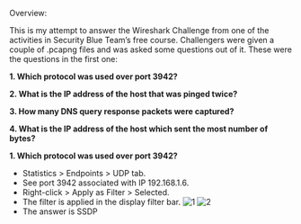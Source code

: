 Overview:

This is my attempt to answer the Wireshark Challenge from one of the activities in Security Blue Team’s free course. Challengers were given a couple of .pcapng files and was asked some questions out of it. These were the questions in the first one:

**1. Which protocol was used over port 3942?**

**2. What is the IP address of the host that was pinged twice?**

**3. How many DNS query response packets were captured?**

**4. What is the IP address of the host which sent the most number of bytes?**
<br>

**1. Which protocol was used over port 3942?**

- Statistics > Endpoints > UDP tab.
- See port 3942 associated with IP 192.168.1.6.
- Right-click > Apply as Filter > Selected.
- The filter is applied in the display filter bar.
![1](https://github.com/ButchBytes-sec/ButchBytes-sec/assets/78964580/b682b957-2cf8-4198-971d-aa7956a08a5f)
![2](https://github.com/ButchBytes-sec/ButchBytes-sec/assets/78964580/3d6e2342-90db-43f6-95fe-cd61774ca46d)
- The answer is SSDP
